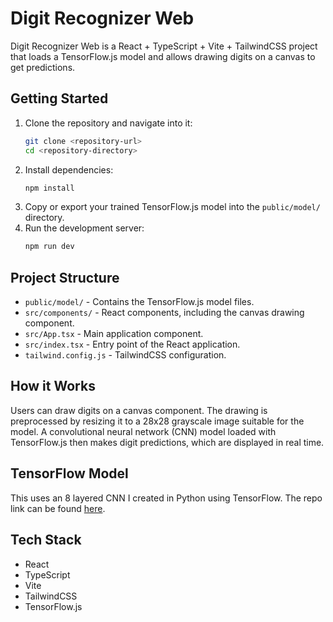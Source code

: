 # Digit Recognizer Web

Digit Recognizer Web is a React + TypeScript + Vite + TailwindCSS project that loads a TensorFlow.js model and allows drawing digits on a canvas to get predictions.

## Getting Started

1. Clone the repository and navigate into it:
   ```bash
   git clone <repository-url>
   cd <repository-directory>
   ```
2. Install dependencies:
   ```bash
   npm install
   ```
3. Copy or export your trained TensorFlow.js model into the `public/model/` directory.
4. Run the development server:
   ```bash
   npm run dev
   ```

## Project Structure

- `public/model/` - Contains the TensorFlow.js model files.
- `src/components/` - React components, including the canvas drawing component.
- `src/App.tsx` - Main application component.
- `src/index.tsx` - Entry point of the React application.
- `tailwind.config.js` - TailwindCSS configuration.

## How it Works

Users can draw digits on a canvas component. The drawing is preprocessed by resizing it to a 28x28 grayscale image suitable for the model. A convolutional neural network (CNN) model loaded with TensorFlow.js then makes digit predictions, which are displayed in real time.

## TensorFlow Model

This uses an 8 layered CNN I created in Python using TensorFlow. The repo link can be found [here](https://github.com/mahadhsn/Digit-Recognizer).

## Tech Stack

- React
- TypeScript
- Vite
- TailwindCSS
- TensorFlow.js
